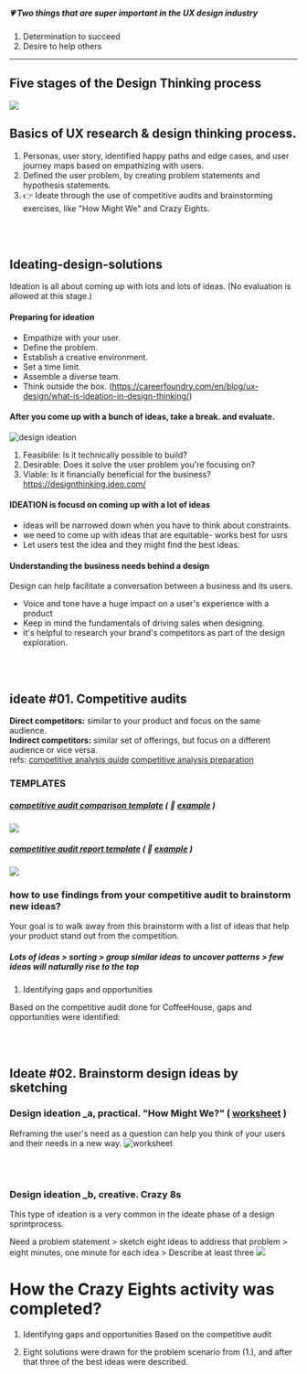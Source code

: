 ##### :heartpulse:  Two things that are super important in the UX design industry
1. Determination to succeed 
2. Desire to help others


___

## Five stages of the Design Thinking process
![ ](./images/ux-design-process.jpg)


## Basics of UX research & design thinking process. 
1. Personas, user story, identified happy paths and edge cases, and user journey maps based on empathizing with users.
2. Defined the user problem, by creating problem statements and hypothesis statements. 
3. :point_right: Ideate through the use of competitive audits and brainstorming exercises, like "How Might We" and Crazy Eights. 

<br/><br/>
## Ideating-design-solutions
Ideation is all about coming up with lots and lots of ideas. (No evaluation is allowed at this stage.)
#### Preparing for ideation
- Empathize with your user. 
- Define the problem. 
- Establish a creative environment.
- Set a time limit.
- Assemble a diverse team. 
- Think outside the box. (https://careerfoundry.com/en/blog/ux-design/what-is-ideation-in-design-thinking/)

####  After you come up with a bunch of ideas, take a break. and evaluate.
![design ideation](./images/DT-3-Design_Thinking.svg) 
1. Feasiblile: Is it technically possible to build? 
2. Desirable: Does it solve the user problem you're focusing on? 
3. Viable: Is it financially beneficial for the business? <br/>https://designthinking.ideo.com/

#### IDEATION is focusd on coming up with a lot of ideas
- ideas will be narrowed down when you have to think about constraints.
- we need to come up with ideas that are equitable- works best for usrs
- Let users test the idea and they might find the best ideas.

####  Understanding the business needs behind a design
Design can help facilitate a conversation between a business and its users.
- Voice and tone have a huge impact on a user's experience with a product
- Keep in mind the fundamentals of driving sales when designing.
- it's helpful to research your brand's competitors as part of the design exploration.


<br/><br/>
## ideate #01. Competitive audits
<b> Direct competitors:</b> similar to your product and focus on the same audience.<br/>
<b> Indirect competitors:</b> similar set of offerings, but focus on a different audience or vice versa.<br/>
refs: 
[competitive analysis quide](https://www.toptal.com/product-managers/freelance/product-designer-guide-to-competitive-analysis)
[competitive analysis preparation](https://edwardlowe.org/how-to-conduct-and-prepare-a-competitive-analysis/)

###  TEMPLATES
##### [competitive audit comparison template](https://docs.google.com/spreadsheets/d/1LVg_P5m-BkbHq_bc6_chsXOjpCgHicccRrvBwnau5y0/template/preview?resourcekey=0-JvbWRktWTVmeAPI2Mx2q9Q) ( :watermelon: [example](https://docs.google.com/spreadsheets/d/1OoIrE_H-rS7girFJpopQ0CBSuM98stuBFPNa-vMP5ls/template/preview#gid=2073884517) )

![](./images/Competitive-audit-template.jpg)

##### [competitive audit report template](https://docs.google.com/document/u/3/d/1PR1TfbyJLiBaYDkDpuKY9IR6OeSMmwLGll0XhPxN0Q4/template/preview) ( :shaved_ice: [example](https://docs.google.com/document/d/1lExH--Wky12432L7lUCkd6M7JOCLU7QTrlUgrOafnCg/template/preview#heading=h.ro6simovwtk5) )
![](./images/Competitive-Audit-Report.jpg)

### how to use findings from your competitive audit to brainstorm new ideas?
Your goal is to walk away from this brainstorm with a list of ideas that help your product stand out from the competition.
##### Lots of ideas >  sorting > group similar ideas to uncover patterns > few ideas will naturally rise to the top
1. Identifying gaps and opportunities

Based on the competitive audit done for CoffeeHouse, gaps and opportunities were identified:

<br/><br/>
## Ideate #02. Brainstorm design ideas by sketching

### Design ideation _a, practical. "How Might We?" ( [worksheet](./images/HMW-Worksheet.pdf) )

Reframing the user's need as a question can help you think of your users and their needs in a new way.
![worksheet](./images/hmw.jpg)


<br/><br/>
### Design ideation _b, creative. Crazy 8s 

This type of ideation is a very common in the ideate phase of a design sprintprocess.

Need a problem statement > sketch eight ideas to address that problem >  eight minutes, one minute for each idea > Describe at least three
![](https://d3c33hcgiwev3.cloudfront.net/imageAssetProxy.v1/JhrDtxPwQzqaw7cT8OM6cg_a92bdac94ff34d43a507762f71ec7baa_CoffeeHouse-Crazy-Eights-1-.jpeg?expiry=1675209600000&hmac=n7Arob4PW62y016_BS8EouAiB0R2o2r4hWxP8rDF7y0)

# How the Crazy Eights activity was completed?
1. Identifying gaps and opportunities Based on the competitive audit

2. Eight solutions were drawn for the problem scenario from (1.), and after that three of the best ideas were described.
